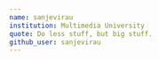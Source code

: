 ```yaml
---
name: sanjevirau
institution: Multimedia University
quote: Do less stuff, but big stuff.
github_user: sanjevirau
---
```

